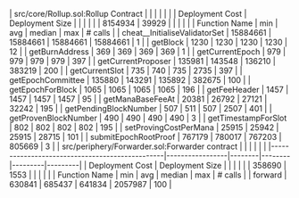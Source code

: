 | src/core/Rollup.sol:Rollup Contract |                 |          |          |          |         |
| Deployment Cost                     | Deployment Size |          |          |          |         |
| 8154934                             | 39929           |          |          |          |         |
| Function Name                       | min             | avg      | median   | max      | # calls |
| cheat__InitialiseValidatorSet       | 15884661        | 15884661 | 15884661 | 15884661 | 1       |
| getBlock                            | 1230            | 1230     | 1230     | 1230     | 12      |
| getBurnAddress                      | 369             | 369      | 369      | 369      | 1       |
| getCurrentEpoch                     | 979             | 979      | 979      | 979      | 397     |
| getCurrentProposer                  | 135981          | 143548   | 136210   | 383219   | 200     |
| getCurrentSlot                      | 735             | 740      | 735      | 2735     | 397     |
| getEpochCommittee                   | 135880          | 143291   | 135892   | 382675   | 100     |
| getEpochForBlock                    | 1065            | 1065     | 1065     | 1065     | 196     |
| getFeeHeader                        | 1457            | 1457     | 1457     | 1457     | 95      |
| getManaBaseFeeAt                    | 20381           | 26792    | 27121    | 32242    | 195     |
| getPendingBlockNumber               | 507             | 511      | 507      | 2507     | 401     |
| getProvenBlockNumber                | 490             | 490      | 490      | 490      | 3       |
| getTimestampForSlot                 | 802             | 802      | 802      | 802      | 195     |
| setProvingCostPerMana               | 25915           | 25942    | 25915    | 28715    | 101     |
| submitEpochRootProof                | 767179          | 780017   | 767203   | 805669   | 3       |
| src/periphery/Forwarder.sol:Forwarder contract |                 |        |        |         |         |
|------------------------------------------------|-----------------|--------|--------|---------|---------|
| Deployment Cost                                | Deployment Size |        |        |         |         |
| 358690                                         | 1553            |        |        |         |         |
| Function Name                                  | min             | avg    | median | max     | # calls |
| forward                                        | 630841          | 685437 | 641834 | 2057987 | 100     |
